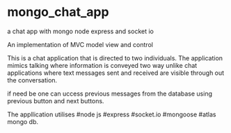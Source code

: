 # mongo_chat_app
a chat app with mongo node express and socket io

An implementation of MVC model view and control 

This is a chat application that is directed to two individuals. The application mimics talking where information is 
conveyed two way unlike chat applications where text messages sent and received are visible through out the conversation.

if need be one can uccess previous messages from the database using previous button and next buttons.

The appllication utilises #node js #express #socket.io #mongoose #atlas mongo db.







